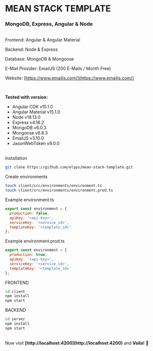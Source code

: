 
# MEAN STACK TEMPLATE
### MongoDB, Express, Angular & Node

<br />
Frontend: Angular & Angular Material

Backend: Node & Express

Database: MongoDB & Mongoose

E-Mail Provider: EmailJS 
(200 E-Mails / Month Free)

Website: [https://www.emailjs.com/](https://www.emailjs.com/)

<br />

<b>Tested with version:</b>

- Angular CDK v15.1.0
- Angular Material v15.1.0
- Node v18.13.0
- Express v4.18.2
- MongoDB v6.0.3
- Mongoose v6.8.3
- EmailJS v3.10.0
- JasonWebToken v9.0.0

<br />
Installation

```bash
git clone https://github.com/elyps/mean-stack-template.git
```

Create environments
```bash
touch client/src/environments/environment.ts
touch client/src/environments/environment.prod.ts
```

Example environment.ts
```js
export const environment = {
  production: false,
  apiKey: '<api-key>',
  serviceKey: '<service_id>',
  templateKey: '<template_id>'
};
```

Example environment.prod.ts
```js
export const environment = {
  production: true,
  apiKey: '<api-key>',
  serviceKey: '<service_id>',
  templateKey: '<template_id>'
};
```

FRONTEND
```bash
cd client
npm install
npm start
```

BACKEND
```bash
cd server
npm install
npm start
```

<br />
Now visit <strong>[http://localhost:4200](http://localhost:4200)</strong> and <strong>Voila!</strong> 🎉
